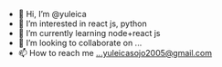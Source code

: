 - 👋 Hi, I’m @yuleica
- 👀 I’m interested in react js, python
- 🌱 I’m currently learning node+react js
- 💞️ I’m looking to collaborate on ...
- 📫 How to reach me ...yuleicasojo2005@gmail.com

<!---
yuleica/yuleica is a ✨ special ✨ repository because its `README.md` (this file) appears on your GitHub profile.
You can click the Preview link to take a look at your changes.
--->
